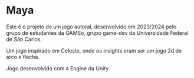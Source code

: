 # Maya
Este é o projeto de um jogo autoral, desenvolvido em 2023/2024 pelo grupo de estudantes da GAMSo, grupo game-dev da Universidade Federal de São Carlos.

Um jogo inspirado em Celeste, onde os  insights eram ser um jogo 2d de arco e flecha.

Jogo desenvolvido com a Engine da Unity.

